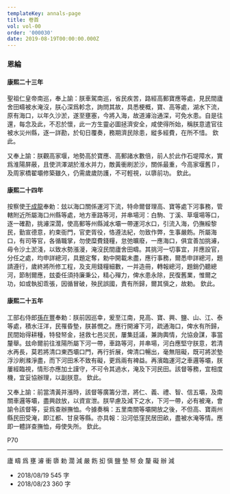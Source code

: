```yaml
---
templateKey: annals-page
title: 卷首
vol: vol-00
order: '000030'
date: 2019-08-19T00:00:00.000Z
---
```


### 恩綸

#### 康熙二十三年

聖祖仁皇帝南巡，奉上諭：朕車駕南巡，省民疾苦，路經高郵寶應等處，見民間廬舍田疇被水淹沒，朕心深爲軫念，詢問其故，具悉梗概，寶、高等處，湖水下流，原有海口，以年久沙淤，遂至壅塞，今將入海，故道𤀹治通深，可免水患。自是往還，每念及此，不忍於懷，此一方生靈必圖拯濟安全，咸使得所始，稱朕意遣官往被水災州縣，逐一詳勘，於旬日覆奏，務期濟民除患，縱多經費，在所不惜。 欽此。

又奉上諭：朕觀高家堰，地勢高於寶應、高郵諸水數倍，前人於此作石堤障水，實爲淮陽屏蔽，且使洪澤湖於淮水并力，敵黃衝刷淤沙，關係最重，今高家堰舊卩，及周家橋翟壩修築雖久，仍需歲歲防護，不可輕視，以隳前功。 欽此。

#### 康熙二十四年

按察使<u>于成龍</u>奉勅：玆以海口關係運河下流，特命爾督理高、寶等處下河事務，管轄附近所屬海口州縣等處，地方車路等河，并串場河：白駒、丁溪、草堰場等口，逐一確勘，挑𤀹深濶，使高郵等州縣減水壩一帶運河水口，引流入海，仍撫綏黎民，勤宣德意，約束衙門，官吏胥役，恪遵法紀，勿致作弊，生事嚴飭。所屬海口，有司等官，各循職掌，勿使糜費錢糧，怠弛曠廢，一應海口，俱宜善加挑𤀹，毋令沙土淤淺，以致水勢漲漫，淹沒民間廬舍田疇。其挑河一切事宜，并應設官，分任之處，均申詳總河，具題定奪，勅中開載未盡，應行事務，爾悉申詳總河，題請遵行，歲終將所修工程，及支用錢糧細數，一并造冊，轉報總河，題銷仍聽總河，節制爾應，玆委任須持廉秉公，精心殫力，俾水患永除，民復舊業，惟爾之功，如或執抝乖張，因循冒破，殃民誤國，責有所歸，爾其愼之，故勅。 欽此。

#### 康熙二十五年

工部右侍郎<u>孫在豐</u>奉勅：朕前因巡幸，爰至江南，見高、寶、興、鹽、山、江、泰等處，積水汪洋，民罹昏墊，朕甚憫之。應行開𤀹下河，疏通海口，俾水有所歸，民間始得耕種，特發帑金，拯救七邑災民，屢集廷議，兼詢輿情，允協僉謀，事當釐舉。玆命爾前往淮陽所屬下河一帶，車路等河，并串場，河白應堅守朕意，若清水再長，莫若將清口東西壩口門，再行折展，俾清口暢出，毫無阻礙，既可將淤墊浮沙刷滌淨盡，而下河田禾不致有礙，更爲兩有裨益。再濱臨運河之車邏等壩，朕屢經臨視，情形亦應加土謹守，不可令其過水，淹及下河民田。該督等務，宜相度機，宜妥協辦理，以副朕意。 欽此。

又奉上諭：前當清黃并漲時，該督等廣籌分泄，將仁、義、禮、智、信五壩，及南關車邏等壩，盡興啟放，以資宣泄。朕早慮及減下之水，下河一帶，必有被淹，會諭令該督等，妥爲查辦撫恤。今據奏稱：五里南關等壩開放之後，不但高、寶兩州縣民田受淹，即江都、甘泉等縣。亦具報：沿河低窪民居田畝，盡被水淹等情。應即一體詳查撫恤，毋使失所。 欽此。

P70

---

廬 疇 爲 壅 𤀹 衝 隳 勅 濶 減
嚴 飭 抝 愼 鹽 墊 帑 僉 釐 礙
辦 減

- 2018/08/19 545 字
- 2018/08/23 360 字
